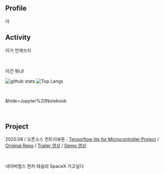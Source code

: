 ## Profile

아
<br>

## Activity
이거 언제쓰지

<br>

이건 뭐냐!

![github stats](https://github-readme-stats.vercel.app/api?username=ProtossDragoon&title_color=fceecc&text_color=ffffff&show_icons=true&icon_color=cdafcf&bg_color=45,7e6396,5f4b72)
![Top Langs](https://github-readme-stats.vercel.app/api/top-langs/?username=ProtossDragoon&layout=compact&count_private=true&include_all_commits=true)

<br>

&hide=Jupyter%20Notebook

<br>

## Project

2020.08 / 오픈소스 컨트리뷰톤 : [Tensorflow lite for Microcontroller Project]() / [Original Repo](https://github.com/yunho0130/tensorflow-lite) / [Trailer 영상]() / [Demo 영상]()

<br>

네이버랩스 현차 테슬라 SpaceX 가고싶다
